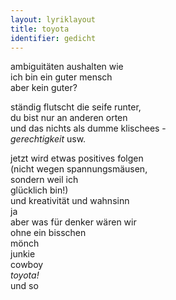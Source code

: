 ```yaml
---
layout: lyriklayout
title: toyota
identifier: gedicht
---
```


ambiguitäten aushalten wie  
ich bin ein guter mensch  
aber kein guter?  

ständig flutscht die seife runter,  
du bist nur an anderen orten  
und das nichts als dumme klischees -   
_gerechtigkeit_ 		usw.  

jetzt wird etwas positives folgen  
(nicht wegen spannungsmäusen,  
sondern weil ich  
glücklich bin!)  
und kreativität und wahnsinn  
ja  
aber was für denker wären wir    
ohne ein bisschen  
mönch   
junkie  
cowboy  
_toyota!_  
und so  